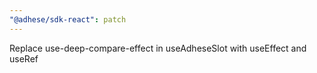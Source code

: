 ```yaml
---
"@adhese/sdk-react": patch
---
```


Replace use-deep-compare-effect in useAdheseSlot with useEffect and useRef
